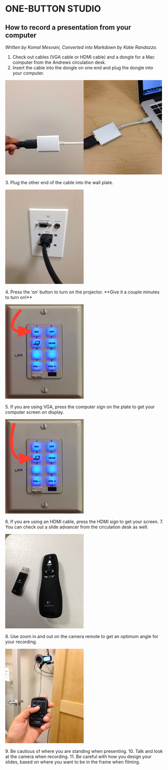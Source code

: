 # ONE-BUTTON STUDIO
## How to record a presentation from your computer
*Written by Komal Mesvani, Converted into Markdown by Katie Randazzo.*

1. Check out cables (VGA cable or HDMI cable) and a dongle for a Mac computer from the Andrews circulation desk.
2. Insert the cable into the dongle on one end and plug the dongle into your computer.
<p><left><img src="https://github.com/wooster-core/Documentation/blob/master/images/image.OBS_presentation.hdmi-cable.jpg?raw=true" height =300 width =250></left><right><img src="https://github.com/wooster-core/Documentation/blob/master/images/image.OBS_presentation.cable.computer.jpg?raw=true" height =300 width =250><right></right></p>
3. Plug the other end of the cable into the wall plate. <p><img src="https://github.com/wooster-core/Documentation/blob/master/images/image.OBS_presentation.cable.wall.jpg?raw=true" height =300 width =250></p>
4. Press the ‘on’ button to turn on the projector. **Give it a couple minutes to turn on!** <p><img src="https://github.com/wooster-core/Documentation/blob/master/images/image.OBS_presentation.wallplate-on.jpeg?raw=true" height =300 width =250> </p>
5. If you are using VGA, press the computer sign on the plate to get your computer screen on display. <p><img src="https://github.com/wooster-core/Documentation/blob/master/images/image.OBS_presentation.wallplate-vga.jpeg?raw=true" height =300 width =250></p>
6. If you are using an HDMI cable, press the HDMI sign to get your screen.
7. You can check out a slide advancer from the circulation desk as well. <p><img src="https://github.com/wooster-core/Documentation/blob/master/images/image.OBS_presentation.protip.slide-advancer.jpg?raw=true" height =300 width =250></p>
8. Use zoom in and out on the camera remote to get an optimum angle for your recording. <p><img src="https://github.com/wooster-core/Documentation/blob/master/images/image.OBS_presentation.protip.zooming.jpg?raw=true" height =300 width =250></p>
9. Be cautious of where you are standing when presenting.
10. Talk and look at the camera when recording. 
11. Be careful with how you design your slides, based on where you want to be in the frame when filming.

